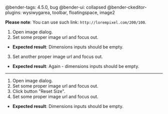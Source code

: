 @bender-tags: 4.5.0, bug
@bender-ui: collapsed
@bender-ckeditor-plugins: wysiwygarea, toolbar, floatingspace, image2

**Please note**: You can use such link: `http://lorempixel.com/200/100`.

1. Open image dialog.
2. Set some proper image url and focus out.

* **Expected result**: Dimensions inputs should be empty.

3. Set another proper image url and focus out.

* **Expected result**: Again - dimensions inputs should be empty.

----

1. Open image dialog.
2. Set some proper image url and focus out.
3. Click button "Reset Size".
4. Set some proper image url and focus out.

* **Expected result**: Dimensions inputs should be empty.
